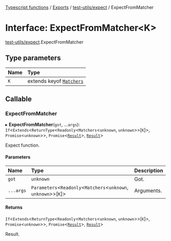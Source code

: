 [Typescript functions](../index.md) / [Exports](../modules.md) / [test-utils/expect](../modules/test_utils_expect.md) / ExpectFromMatcher

# Interface: ExpectFromMatcher<K\>

[test-utils/expect](../modules/test_utils_expect.md).ExpectFromMatcher

## Type parameters

| Name | Type |
| :------ | :------ |
| `K` | extends keyof [`Matchers`](../modules/test_utils_expect_internal.md#matchers) |

## Callable

### ExpectFromMatcher

▸ **ExpectFromMatcher**(`got`, ...`args`): `If`<`Extends`<`ReturnType`<`Readonly`<`Matchers`<`unknown`, `unknown`\>\>[`K`]\>, `Promise`<`unknown`\>\>, `Promise`<[`Result`](test_utils_expect_internal.Result.md)\>, [`Result`](test_utils_expect_internal.Result.md)\>

Expect function.

#### Parameters

| Name | Type | Description |
| :------ | :------ | :------ |
| `got` | `unknown` | Got. |
| `...args` | `Parameters`<`Readonly`<`Matchers`<`unknown`, `unknown`\>\>[`K`]\> | Arguments. |

#### Returns

`If`<`Extends`<`ReturnType`<`Readonly`<`Matchers`<`unknown`, `unknown`\>\>[`K`]\>, `Promise`<`unknown`\>\>, `Promise`<[`Result`](test_utils_expect_internal.Result.md)\>, [`Result`](test_utils_expect_internal.Result.md)\>

Result.
